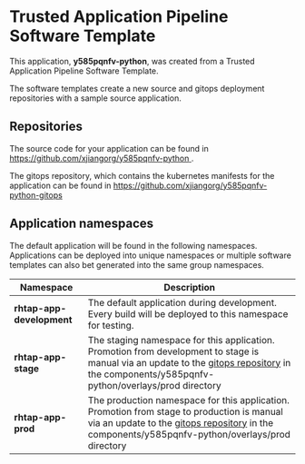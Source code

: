 # Trusted Application Pipeline Software Template

This application, **y585pqnfv-python**, was created from a Trusted Application Pipeline Software Template.

The software templates create a new source and gitops deployment repositories with a sample source application. 

## Repositories

The source code for your application can be found in [https://github.com/xjiangorg/y585pqnfv-python ](https://github.com/xjiangorg/y585pqnfv-python ).
 
The gitops repository, which contains the kubernetes manifests for the application can be found in 
[https://github.com/xjiangorg/y585pqnfv-python-gitops ](https://github.com/xjiangorg/y585pqnfv-python-gitops ) 

## Application namespaces 

The default application will be found in the following namespaces. Applications can be deployed into unique namespaces or multiple software templates can also bet generated into the same group namespaces.  

|  Namespace   |  Description   |  
| -------- | -------- |   
| **rhtap-app-development** | The default application during development. Every build will be deployed to this namespace for testing. | 
| **rhtap-app-stage** | The staging namespace for this application. Promotion from development to stage is manual via an update to the [gitops repository](https://github.com/xjiangorg/y585pqnfv-python-gitops ) in the components/y585pqnfv-python/overlays/prod directory |  
| **rhtap-app-prod** | The production namespace for this application. Promotion from stage to production is manual via an update to the [gitops repository](https://github.com/xjiangorg/y585pqnfv-python-gitops ) in the components/y585pqnfv-python/overlays/prod directory | 